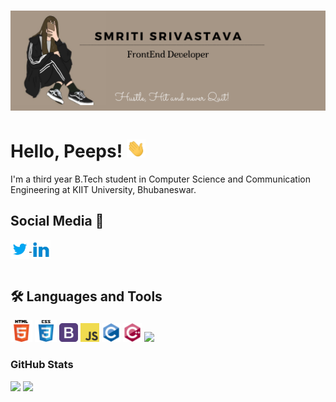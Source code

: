 # ![smriti srivastava header](https://raw.githubusercontent.com/Smriti129/Smriti129/main/header_new.png)

# Hello, Peeps! <img src="https://raw.githubusercontent.com/Smriti129/Smriti129/main/wave.gif" width="30px">
<p font-size="22px">I'm a third year B.Tech student in Computer Science and Communication Engineering at KIIT University, Bhubaneswar.</p> 

## Social Media 📱
<a href="https://twitter.com/shining_sun_126">
  <img align="center" alt="Smriti Srivastava | Twitter" width="30px" src="https://raw.githubusercontent.com/Smriti129/Smriti129/main/twitter-unscreen.gif" />
</a>
<a href="https://www.linkedin.com/in/smriti-srivastava-97a9871a1/">
  <img align="center" alt="Smriti Srivastava | LinkedIn" width="30px" src="https://raw.githubusercontent.com/Smriti129/Smriti129/main/linkedin-unscreen.gif" />
</a>

<br/>
<br/>

## 🛠️ Languages and Tools
<code><img height="35" src="https://raw.githubusercontent.com/github/explore/80688e429a7d4ef2fca1e82350fe8e3517d3494d/topics/html/html.png"></code>
<code><img height="35" src="https://raw.githubusercontent.com/github/explore/80688e429a7d4ef2fca1e82350fe8e3517d3494d/topics/css/css.png"></code>
<code><img height="30" src="https://raw.githubusercontent.com/github/explore/80688e429a7d4ef2fca1e82350fe8e3517d3494d/topics/bootstrap/bootstrap.png"></code>
<code><img height="30" src="https://raw.githubusercontent.com/github/explore/80688e429a7d4ef2fca1e82350fe8e3517d3494d/topics/javascript/javascript.png"></code>
<code><img height="30" src="https://raw.githubusercontent.com/devicons/devicon/master/icons/c/c-original.svg"></code> 
<code><img height="30" src="https://raw.githubusercontent.com/devicons/devicon/master/icons/cplusplus/cplusplus-original.svg"></code>
<code><img height="30" src="https://www.vectorlogo.zone/logos/tailwindcss/tailwindcss-icon.svg"></code>


### GitHub Stats
<img src="https://github-readme-stats.vercel.app/api/top-langs/?username=Smriti129&layout=compact&&show_icons=true&title_color=ffffff&icon_color=bb2acf&text_color=daf7dc&bg_color=151515">
<img src="https://github-readme-stats.vercel.app/api?username=Smriti129&&show_icons=true&title_color=ffffff&icon_color=bb2acf&text_color=daf7dc&bg_color=151515">

